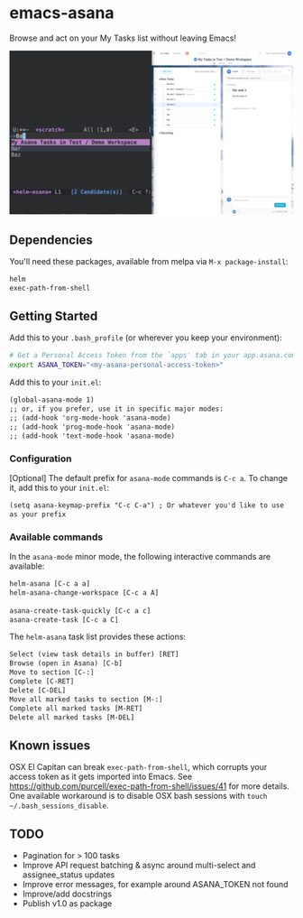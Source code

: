 # emacs-asana

Browse and act on your My Tasks list without leaving Emacs!

![emacs-asana](emacs-asana.png)

## Dependencies

You'll need these packages, available from melpa via `M-x package-install`:
```
helm
exec-path-from-shell
```

## Getting Started

Add this to your `.bash_profile` (or wherever you keep your environment):

```bash
# Get a Personal Access Token from the `apps' tab in your app.asana.com profile settings.
export ASANA_TOKEN="<my-asana-personal-access-token>" 
```

Add this to your `init.el`:
```elisp
(global-asana-mode 1)
;; or, if you prefer, use it in specific major modes:
;; (add-hook 'org-mode-hook 'asana-mode)
;; (add-hook 'prog-mode-hook 'asana-mode)
;; (add-hook 'text-mode-hook 'asana-mode)
```

### Configuration

[Optional] The default prefix for `asana-mode` commands is `C-c a`. To change it, add this to your `init.el`:
```elisp
(setq asana-keymap-prefix "C-c C-a") ; Or whatever you'd like to use as your prefix
```

### Available commands

In the `asana-mode` minor mode, the following interactive commands are available:

```elisp
helm-asana [C-c a a]
helm-asana-change-workspace [C-c a A]

asana-create-task-quickly [C-c a c]
asana-create-task [C-c a C]
```

The `helm-asana` task list provides these actions:
```
Select (view task details in buffer) [RET]
Browse (open in Asana) [C-b]
Move to section [C-:]
Complete [C-RET]
Delete [C-DEL]
Move all marked tasks to section [M-:]
Complete all marked tasks [M-RET]
Delete all marked tasks [M-DEL]
```

## Known issues

OSX El Capitan can break `exec-path-from-shell`, which corrupts your access token as it gets imported into Emacs. See https://github.com/purcell/exec-path-from-shell/issues/41 for more details. One available workaround is to disable OSX bash sessions with `touch ~/.bash_sessions_disable`.

## TODO

- Pagination for > 100 tasks
- Improve API request batching & async around multi-select and assignee_status updates
- Improve error messages, for example around ASANA_TOKEN not found
- Improve/add docstrings
- Publish v1.0 as package
